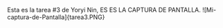 Esta es la tarea #3 de Yoryi Nin, ES ES LA CAPTURA DE PANTALLA.
![Mi-captura-de-Pantalla]{tarea3.PNG} 